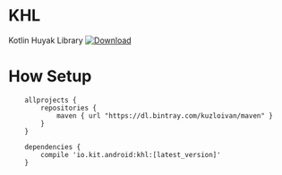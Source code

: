 # KHL
Kotlin Huyak  Library
[ ![Download](https://api.bintray.com/packages/kuzloivan/maven/khl/images/download.svg) ](https://bintray.com/kuzloivan/maven/khl/_latestVersion)


# How Setup


```
    allprojects {
        repositories {
            maven { url "https://dl.bintray.com/kuzloivan/maven" }
        }
    }
```
  
```
    dependencies {
        compile 'io.kit.android:khl:[latest_version]'
    }
```


  
  
  

